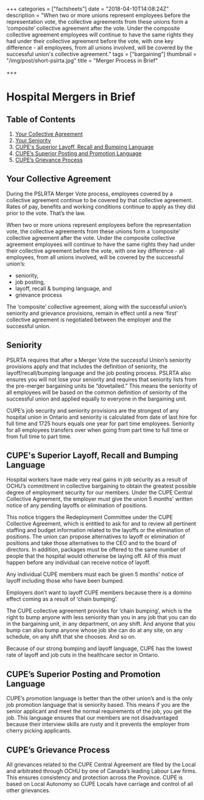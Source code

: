 +++
categories = ["factsheets"]
date = "2018-04-10T14:08:24Z"
description = "When two or more unions represent employees before the representation vote, the collective agreements from these unions form a ‘composite’ collective agreement after the vote. Under the composite collective agreement employees will continue to have the same rights they had under their collective agreement before the vote, with one key difference - all employees, from all unions involved, will be covered by the successful union's collective agreement."
tags = ["bargaining"]
thumbnail = "/img/post/short-pslrta.jpg"
title = "Merger Process in Brief"

+++
# Hospital Mergers in Brief

## Table of Contents

1. [Your Collective Agreement](#your-collective-agreement)
2. [Your Seniority](#seniority)
3. [CUPE's Superior Layoff, Recall and Bumping Language](#cupe-s-superior-layoff-recall-and-bumping-language)
4. [CUPE’s Superior Posting and Promotion Language](#cupe-s-superior-posting-and-promotion-language)
5. [CUPE’s Grievance Process](#cupe-s-grievance-process)

## Your Collective Agreement

During the PSLRTA Merger Vote process, employees covered by a collective agreement continue to be covered by that collective agreement. Rates of pay, benefits and working conditions continue to apply as they did prior to the vote. That’s the law.

When two or more unions represent employees before the representation vote, the collective agreements from these unions form a ‘composite’ collective agreement after the vote. Under the composite collective agreement employees will continue to have the same rights they had under their collective agreement before the vote, with one key difference - all employees, from all unions involved, will be covered by the successful union’s:

* seniority,
* job posting,
* layoff, recall & bumping language, and
* grievance process

The ‘composite’ collective agreement, along with the successful union’s seniority and grievance provisions, remain in effect until a new ‘first’ collective agreement is negotiated between the employer and the successful union.

## Seniority

PSLRTA requires that after a Merger Vote the successful Union’s seniority provisions apply and that includes the definition of seniority, the layoff/recall/bumping language and the job posting process. PSLRTA also ensures you will not lose your seniority and requires that seniority lists from the pre-merger bargaining units be “dovetailed.” This means the seniority of all employees will be based on the common definition of seniority of the successful union and applied equally to everyone in the bargaining unit.

CUPE’s job security and seniority provisions are the strongest of any hospital union in Ontario and seniority is calculated from date of last hire for full time and 1725 hours equals one year for part time employees. Seniority for all employees transfers over when going from part time to full time or from full time to part time.

## CUPE's Superior Layoff, Recall and Bumping Language

Hospital workers have made very real gains in job security as a result of OCHU’s commitment in collective bargaining to obtain the greatest possible degree of employment security for our members. Under the CUPE Central Collective Agreement, the employer must give the union 5 months' written notice of any pending layoffs or elimination of positions.

This notice triggers the Redeployment Committee under the CUPE Collective Agreement, which is entitled to ask for and to review all pertinent staffing and budget information related to the layoffs or the elimination of positions. The union can propose alternatives to layoff or elimination of positions and take those alternatives to the CEO and to the board of directors. In addition, packages must be offered to the same number of people that the hospital would otherwise be laying off. All of this must happen before any individual can receive notice of layoff.

Any individual CUPE members must each be given 5 months' notice of layoff including those who have been bumped.

Employers don’t want to layoff CUPE members because there is a domino effect coming as a result of ‘chain bumping’.

The CUPE collective agreement provides for ‘chain bumping’, which is the right to bump anyone with less seniority than you in any job that you can do in the bargaining unit, in any department, on any shift. And anyone that you bump can also bump anyone whose job she can do at any site, on any schedule, on any shift that she chooses. And so on.

Because of our strong bumping and layoff language, CUPE has the lowest rate of layoff and job cuts in the healthcare sector in Ontario.

## CUPE’s Superior Posting and Promotion Language

CUPE’s promotion language is better than the other union’s and is the only job promotion language that is seniority based. This means if you are the senior applicant and meet the normal requirements of the job, you get the job. This language ensures that our members are not disadvantaged because their interview skills are rusty and it prevents the employer from cherry picking applicants.

## CUPE’s Grievance Process

All grievances related to the CUPE Central Agreement are filed by the Local and arbitrated through OCHU by one of Canada’s leading Labour Law firms. This ensures consistency and protection across the Province. CUPE is based on Local Autonomy so CUPE Locals have carriage and control of all other grievances.